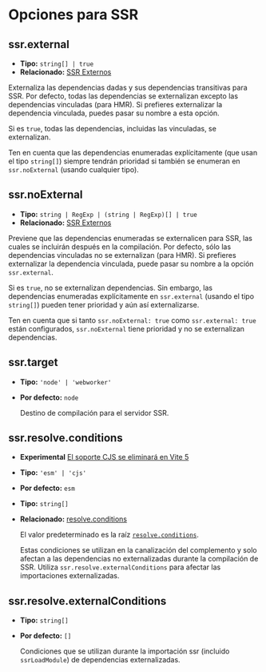 # Opciones para SSR

## ssr.external

- **Tipo:** `string[] | true`
- **Relacionado:** [SSR Externos](/guide/ssr#ssr-externos)

Externaliza las dependencias dadas y sus dependencias transitivas para SSR. Por defecto, todas las dependencias se externalizan excepto las dependencias vinculadas (para HMR). Si prefieres externalizar la dependencia vinculada, puedes pasar su nombre a esta opción.

Si es `true`, todas las dependencias, incluidas las vinculadas, se externalizan.

Ten en cuenta que las dependencias enumeradas explícitamente (que usan el tipo `string[]`) siempre tendrán prioridad si también se enumeran en `ssr.noExternal` (usando cualquier tipo).

## ssr.noExternal

- **Tipo:** `string | RegExp | (string | RegExp)[] | true`
- **Relacionado:** [SSR Externos](/guide/ssr#ssr-externos)

Previene que las dependencias enumeradas se externalicen para SSR, las cuales se incluirán después en la compilación. Por defecto, sólo las dependencias vinculadas no se externalizan (para HMR). Si prefieres externalizar la dependencia vinculada, puede pasar su nombre a la opción `ssr.external`.

Si es `true`, no se externalizan dependencias. Sin embargo, las dependencias enumeradas explícitamente en `ssr.external` (usando el tipo `string[]`) pueden tener prioridad y aún así externalizarse.

Ten en cuenta que si tanto `ssr.noExternal: true` como `ssr.external: true` están configurados, `ssr.noExternal` tiene prioridad y no se externalizan dependencias.

## ssr.target

- **Tipo:** `'node' | 'webworker'`
- **Por defecto:** `node`

  Destino de compilación para el servidor SSR.

## ssr.resolve.conditions

- **Experimental** [El soporte CJS se eliminará en Vite 5](https://github.com/vitejs/vite/discussions/13816)
- **Tipo:** `'esm' | 'cjs'`
- **Por defecto:** `esm`
- **Tipo:** `string[]`
- **Relacionado:** [resolve.conditions](./shared-options.md#resolve-conditions)

  El valor predeterminado es la raíz [`resolve.conditions`](./shared-options.md#resolve-conditions).

  Estas condiciones se utilizan en la canalización del complemento y solo afectan a las dependencias no externalizadas durante la compilación de SSR. Utiliza `ssr.resolve.externalConditions` para afectar las importaciones externalizadas.

## ssr.resolve.externalConditions

- **Tipo:** `string[]`
- **Por defecto:** `[]`

  Condiciones que se utilizan durante la importación ssr (incluido `ssrLoadModule`) de dependencias externalizadas.
